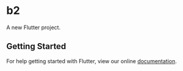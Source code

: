 # b2

A new Flutter project.

## Getting Started

For help getting started with Flutter, view our online
[documentation](https://flutter.io/).
